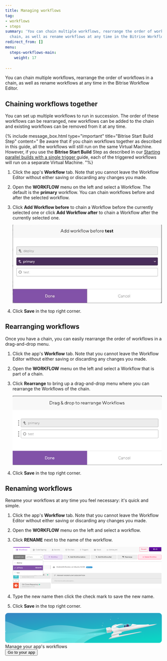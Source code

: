 ```yaml
---
title: Managing workflows
tag:
- workflows
- steps
summary: 'You can chain multiple workflows, rearrange the order of workflows in a
  chain, as well as rename workflows at any time in the Bitrise Workflow Editor. '
redirect_from: []
menu:
  steps-workflows-main:
    weight: 17

---
```

You can chain multiple workflows, rearrange the order of workflows in a chain, as well as rename workflows at any time in the Bitrise Workflow Editor.

## Chaining workflows together

You can set up multiple workflows to run in succession. The order of these workflows can be rearranged, new workflows can be added to the chain and existing workflows can be removed from it at any time.

{% include message_box.html type="important" title="Bitrise Start Build Step" content="
Be aware that if you chain workflows together as described in this guide, all the workflows will still run on the same Virtual Machine. However, if you use the **Bitrise Start Build** Step as described in our [Starting parallel builds with a single trigger ](/builds/triggering-builds/trigger-multiple-workflows) guide, each of the triggered workflows will run on a separate Virtual Machine. "%}

1. Click the app's **Workflow** tab. Note that you cannot leave the Workflow Editor without either saving or discarding any changes you made.
2. Open the **WORKFLOW** menu on the left and select a Workflow. The default is the **primary** workflow. You can chain workflows before and after the selected workflow.
3. Click **Add Workflow before** to chain a Workflow before the currently selected one or click **Add Workflow after** to chain a Workflow after the currently selected one.

   ![](/img/chaining.jpg)
4. Click **Save** in the top right corner.

## Rearranging workflows

Once you have a chain, you can easily rearrange the order of workflows in a drag-and-drop menu.

1. Click the app's **Workflow** tab. Note that you cannot leave the Workflow Editor without either saving or discarding any changes you made.
2. Open the **WORKFLOW** menu on the left and select a Workflow that is part of a chain.
3. Click **Rearrange** to bring up a drag-and-drop menu where you can rearrange the Workflows of the chain.

   ![](/img/rearrange.png)
4. Click **Save** in the top right corner.

## Renaming workflows

Rename your workflows at any time you feel necessary: it's quick and simple.

1. Click the app's **Workflow** tab. Note that you cannot leave the Workflow Editor without either saving or discarding any changes you made.
2. Open the **WORKFLOW** menu on the left and select a workflow.
3. Click **RENAME** next to the name of the workflow.

   ![](/img/rename-workflow.png)
4. Type the new name then click the check mark to save the new name.
5. Click **Save** in the top right corner.

<div class="banner">
	<img src="/assets/images/banner-bg-888x170.png" style="border: none;">
	<div class="deploy-text">Manage your app's workflows</div>
	<a target="_blank" href="https://app.bitrise.io/dashboard/builds"><button class="button">Go to your app</button></a>
</div>